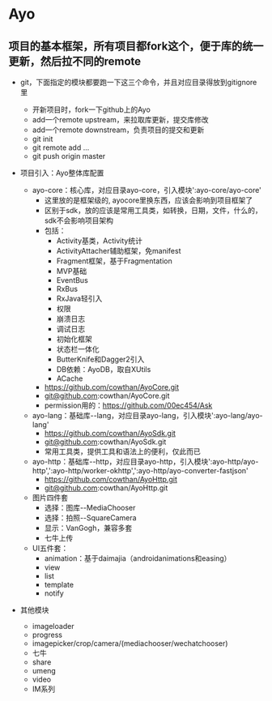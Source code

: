 # Ayo
项目的基本框架，所有项目都fork这个，便于库的统一更新，然后拉不同的remote
---------------------------------------------------------------------


* git，下面指定的模块都要跑一下这三个命令，并且对应目录得放到gitignore里
    * 开新项目时，fork一下github上的Ayo
    * add一个remote upstream，来拉取库更新，提交库修改
    * add一个remote downstream，负责项目的提交和更新
    * git init
    * git remote add ...
    * git push origin master

* 项目引入：Ayo整体库配置
    * ayo-core：核心库，对应目录ayo-core，引入模块':ayo-core/ayo-core'
        * 这里放的是框架级的, ayocore里换东西，应该会影响到项目框架了
        * 区别于sdk，放的应该是常用工具类，如转换，日期，文件，什么的，sdk不会影响项目架构
        * 包括：
            * Activity基类，Activity统计
            * ActivityAttacher辅助框架，免manifest
            * Fragment框架，基于Fragmentation
            * MVP基础
            * EventBus
            * RxBus
            * RxJava轻引入
            * 权限
            * 崩溃日志
            * 调试日志
            * 初始化框架
            * 状态栏一体化
            * ButterKnife和Dagger2引入
            * DB依赖：AyoDB，取自XUtils
            * ACache
        * https://github.com/cowthan/AyoCore.git
        * git@github.com:cowthan/AyoCore.git
        * permission用的：https://github.com/00ec454/Ask
    * ayo-lang：基础库--lang，对应目录ayo-lang，引入模块':ayo-lang/ayo-lang'
        * https://github.com/cowthan/AyoSdk.git
        * git@github.com:cowthan/AyoSdk.git
        * 常用工具类，提供工具和语法上的便利，仅此而已
    * ayo-http：基础库--http，对应目录ayo-http，引入模块':ayo-http/ayo-http',':ayo-http/worker-okhttp',':ayo-http/ayo-converter-fastjson'
        * https://github.com/cowthan/AyoHttp.git
        * git@github.com:cowthan/AyoHttp.git
    * 图片四件套
        * 选择：图库--MediaChooser
        * 选择：拍照--SquareCamera
        * 显示：VanGogh，兼容多套
        * 七牛上传
    * UI五件套：
        * animation：基于daimajia（androidanimations和easing）
        * view
        * list
        * template
        * notify

* 其他模块
    * imageloader
    * progress
    * imagepicker/crop/camera/(mediachooser/wechatchooser)
    * 七牛
    * share
    * umeng
    * video
    * IM系列
